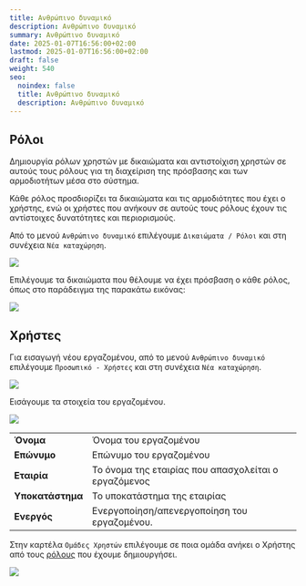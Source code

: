 ```yaml
---
title: Ανθρώπινο δυναμικό
description: Ανθρώπινο δυναμικό
summary: Ανθρώπινο δυναμικό
date: 2025-01-07T16:56:00+02:00
lastmod: 2025-01-07T16:56:00+02:00
draft: false
weight: 540
seo:
  noindex: false
  title: Ανθρώπινο δυναμικό
  description: Ανθρώπινο δυναμικό
---
```

## Ρόλοι

Δημιουργία ρόλων χρηστών με δικαιώματα και αντιστοίχιση χρηστών σε αυτούς τους ρόλους για τη διαχείριση της πρόσβασης και των αρμοδιοτήτων μέσα στο σύστημα. 

Κάθε ρόλος προσδιορίζει τα δικαιώματα και τις αρμοδιότητες που έχει ο χρήστης, ενώ οι χρήστες που ανήκουν σε αυτούς τους ρόλους έχουν τις αντίστοιχες δυνατότητες και περιορισμούς.

Από το μενού `Ανθρώπινο δυναμικό` επιλέγουμε `Δικαιώματα / Ρόλοι` και στη συνέχεια `Νέα καταχώρηση`.

![](/images/roles.jpg)

Επιλέγουμε τα δικαιώματα που θέλουμε να έχει πρόσβαση ο κάθε ρόλος, όπως στο παράδειγμα της παρακάτω εικόνας:

![](/images/role.jpg)

## Χρήστες

Για εισαγωγή νέου εργαζομένου, από το μενού `Ανθρώπινο δυναμικό` επιλέγουμε `Προσωπικό - Χρήστες` και στη συνέχεια `Νέα καταχώρηση`.

![](/images/users.jpg)

Εισάγουμε τα στοιχεία του εργαζομένου.

![](/images/add-user.jpg)

|                  |                                                      |
| ---------------- | ---------------------------------------------------- |
| **Όνομα**        | Όνομα του εργαζομένου                                |
| **Επώνυμο**      | Επώνυμο του εργαζομένου                              |
| **Εταιρία**      | Το όνομα της εταιρίας που απασχολείται ο εργαζόμενος |
| **Υποκατάστημα** | Το υποκατάστημα της εταιρίας                         |
| **Ενεργός**      | Ενεργοποίηση/απενεργοποίηση του εργαζομένου.         |

Στην καρτέλα `Ομάδες Χρηστών` επιλέγουμε σε ποια ομάδα ανήκει ο Χρήστης από τους [ρόλους](#ρόλοι) που έχουμε δημιουργήσει. 

![](/images/user-role.jpg)
